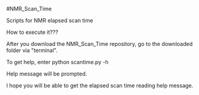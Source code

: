 #NMR_Scan_Time

Scripts for NMR elapsed scan time

How to execute it???

After you download the NMR_Scan_Time repository, go to the downloaded folder via "terminal".

To get help, enter python scantime.py -h

Help message will be prompted.

I hope you will be able to get the elapsed scan time reading help message.
